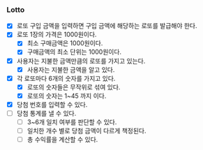 ### Lotto

- [x] 로또 구입 금액을 입력하면 구입 금액에 해당하는 로또를 발급해야 한다.
- [x] 로또 1장의 가격은 1000원이다.
    - [x] 최소 구매금액은 1000원이다.
    - [x] 구매금액의 최소 단위는 1000원이다.
- [x] 사용자는 지불한 금액만큼의 로또를 가지고 있는다.
  - [x] 사용자는 지불한 금액을 알고 있다.
- [x] 각 로또마다 6개의 숫자를 가지고 있다.
  - [x] 로또의 숫자들은 무작위로 섞여 있다. 
  - [x] 로또의 숫자는 1~45 까지 이다.
- [x] 당첨 번호를 입력할 수 있다.
- [ ] 당첨 통계를 낼 수 있다.
  - [ ] 3~6개 일치 여부를 판단할 수 있다.
  - [ ] 일치한 개수 별로 당첨 금액이 다르게 책정된다.
  - [ ] 총 수익률을 계산할 수 있다.
